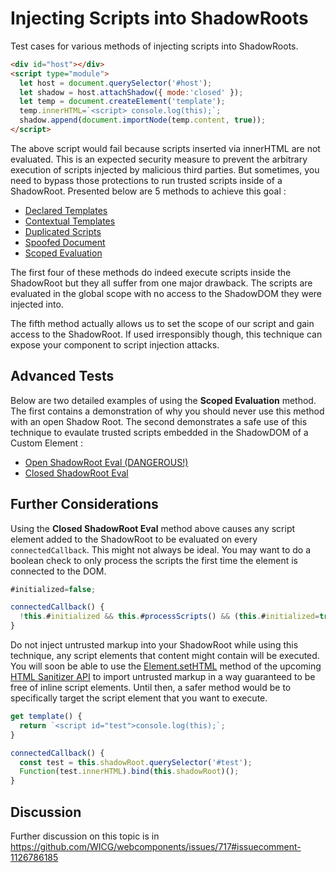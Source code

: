 # Injecting Scripts into ShadowRoots

Test cases for various methods of injecting scripts into ShadowRoots.

```html
<div id="host"></div>
<script type="module">
  let host = document.querySelector('#host');
  let shadow = host.attachShadow({ mode:'closed' });
  let temp = document.createElement('template');
  temp.innerHTML=`<script> console.log(this);`;
  shadow.append(document.importNode(temp.content, true));
</script>
```

The above script would fail because scripts inserted via innerHTML are not evaluated. This is an expected security measure to prevent the arbitrary execution of scripts injected by malicious third parties. But sometimes, you need to bypass those protections to run trusted scripts inside of a ShadowRoot. Presented below are 5 methods to achieve this goal :

- [Declared Templates](./examples/declared.html)
- [Contextual Templates](./examples/contextual.html)
- [Duplicated Scripts](./examples/duped.html)
- [Spoofed Document](./examples/spoofed.html)
- [Scoped Evaluation](./examples/scoped.html)

The first four of these methods do indeed execute scripts inside the ShadowRoot but they all suffer from one major drawback. The scripts are evaluated in the global scope with no access to the ShadowDOM they were injected into.

The fifth method actually allows us to set the scope of our script and gain access to the ShadowRoot. If used irresponsibly though, this technique can expose your component to script injection attacks.

## Advanced Tests

Below are two detailed examples of using the **Scoped Evaluation** method. The first contains a demonstration of why you should never use this method with an open Shadow Root. The second demonstrates a safe use of this technique to evaulate trusted scripts embedded in the ShadowDOM of a Custom Element :

- [Open ShadowRoot Eval (DANGEROUS!)](./examples/dangerous.html)
- [Closed ShadowRoot Eval](./examples/closed.html)

## Further Considerations

Using the **Closed ShadowRoot Eval** method above causes any script element added to the ShadowRoot to be evaluated on every `connectedCallback`. This might not always be ideal. You may want to do a boolean check to only process the scripts the first time the element is connected to the DOM.

```javascript
#initialized=false;

connectedCallback() {
  !this.#initialized && this.#processScripts() && (this.#initialized=true);
}
```

Do not inject untrusted markup into your ShadowRoot while using this technique, any script elements that content might contain will be executed. You will soon be able to use the [Element.setHTML](https://developer.mozilla.org/en-US/docs/Web/API/Element/setHTML) method of the upcoming [HTML Sanitizer API](https://developer.mozilla.org/en-US/docs/Web/API/HTML_Sanitizer_API) to import untrusted markup in a way guaranteed to be free of inline script elements. Until then, a safer method would be to specifically target the script element that you want to execute.

```javascript
get template() {
  return `<script id="test">console.log(this);`;
}

connectedCallback() {
  const test = this.shadowRoot.querySelector('#test');
  Function(test.innerHTML).bind(this.shadowRoot)();
}
```

## Discussion

Further discussion on this topic is in https://github.com/WICG/webcomponents/issues/717#issuecomment-1126786185
